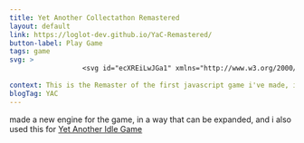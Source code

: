 ```yaml
---
title: Yet Another Collectathon Remastered
layout: default
link: https://loglot-dev.github.io/YaC-Remastered/
button-label: Play Game
tags: game
svg: >
                  <svg id="ecXREiLwJGa1" xmlns="http://www.w3.org/2000/svg" xmlns:xlink="http://www.w3.org/1999/xlink" viewBox="0 0 300 150" shape-rendering="geometricPrecision" text-rendering="geometricPrecision"><ellipse rx="69.784042" ry="69.784042" transform="matrix(.768937 0 0 0.768937 120.677304 87.401931)" fill="rgba(210,219,237,0)" stroke="#fff" stroke-width="10"/><ellipse rx="37.464705" ry="37.464705" transform="matrix(.426083 0 0 0.426083 190.29991 33.742399)" fill="rgba(210,219,237,0)" stroke="#fff" stroke-width="10"/></svg>
        
context: This is the Remaster of the first javascript game i've made, it plays better than the original.
blogTag: YAC
---
```

made a new engine for the game, in a way that can be expanded, and i also used this for [Yet Another Idle Game](./095YAIG.html)